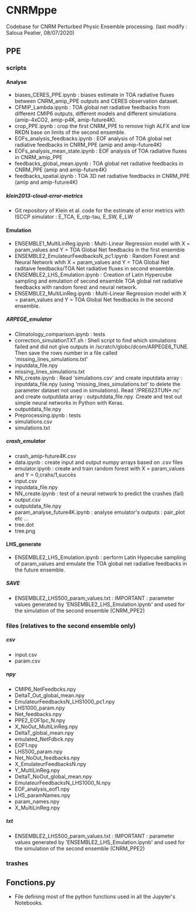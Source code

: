# CNRMppe
Codebase for CNRM Perturbed Physic Ensemble processing. (last modify : Saloua Peatier, 08/07/2020)
## PPE 
### scripts
#### Analyse
 - biases_CERES_PPE.ipynb : biases estimate in TOA radiative fluxes between CNRM_amip_PPE outputs and CERES observation dataset.  
 - CFMIP_Lambda.ipynb : TOA global net radiative feedbacks from different CMIP6 outputs, different models and different simulations (amip-4xCO2, amip-p4K, amip-future4K).
 - crop_PPE.ipynb : crop the first CNRM_PPE to remove high ALFX and low RKDN base on limits of the second ensemble.
 - EOFs_analysis_feedbacks.ipynb : EOF analysis of TOA global net radiative feedbacks in CNRM_PPE (amip and amip-future4K)
 - EOFs_analysis_mean_state.ipynb : EOF analysis of TOA radiative fluxes in CNRM_amip_PPE
 - feedbacks_global_mean.ipynb : TOA global net radiative feedbacks in CNRM_PPE (amip and amip-future4K)  
 - feedbacks_spatial.ipynb : TOA 3D net radiative feedbacks in CNRM_PPE (amip and amip-future4K)
##### klein2013-cloud-error-metrics
 - Git repository of Klein et al. code for the estimate of error metrics with ISCCP simulator : E_TCA, E_ctp-tau, E_SW, E_LW 
#### Emulation
 - ENSEMBLE1_MultiLinReg.ipynb : Multi-Linear Regression model with X = param_values and Y = TOA Global Net feedbacks in the first ensemble 
 - ENSEMBLE2_EmulateurFeedbacksN_pc1.ipynb : Random Forest and Neural Network whih X = param_values and Y = TOA Global Net raditaive feedbacks/TOA Net radiative fluxes in second ensemble.
 - ENSEMBLE2_LHS_Emulation.ipynb : Creation of Latin Hypercube sampling and emulation of second ensemble TOA global net radiative feedbacks with random forest and neural network. 
 - ENSEMBLE2_MultiLinReg.ipynb : Multi-Linear Regression model with X = param_values and Y = TOA Global Net feedbacks in the second ensemble.
##### ARPEGE_emulator  
 - Climatology_comparison.ipynb : tests  
 - correction_simulationTXT.sh : Shell  script to find which simulations failed and did not give outputs in /scratch/globc/dcom/ARPEGE6_TUNE. Then save the rows number in a file called 'missing_lines_simulations.txt'  
 - inputdata_file.npy  
 - missing_lines_simulations.txt  
 - NN_create.ipynb : Read 'simulations.csv' and create inputdata array : inputdata_file.npy (using 'missing_lines_simulations.txt' to delete the parameter dataset not used in simulations). Read '/PRE623TUN*.nc' and create outputdata array : outputdata_file.npy. Create and test out simple neural networks in Python with Keras.  
 - outputdata_file.npy  
 - Preprocessing.ipynb : tests  
 - simulations.csv  
 - simulations.txt
##### crash_emulator  
 - crash_amip-future4K.csv  
 - data.ipynb : create input and output numpy arrays based on .csv files 
 - emulator.ipynb : create and train random forest with X = param_values and Y = 0,crahs/1,succès 
 - input.csv  
 - inputdata_file.npy  
 - NN_create.ipynb : test of a neural network to predict the crashes (fail) 
 - output.csv  
 - outputdata_file.npy  
 - param_analyse_future4K.ipynb : analyse emulator's outputs : pair_plot etc ...  
 - tree.dot  
 - tree.png

#### LHS_generate
 - ENSEMBLE2_LHS_Emulation.ipynb : perform Latin Hypecube sampling of param_values and emulate the TOA global net radiative feedbacks in the future ensemble.
##### SAVE
 - ENSEMBLE2_LHS500_param_values.txt : IMPORTANT : parameter values generated by 'ENSEMBLE2_LHS_Emulation.ipynb' and used for the simulation of the second ensemble (CNRM_PPE2) 
### files (relatives to the second ensemble only)
##### csv  
 - input.csv  
 - param.csv
##### npy  
 - CMIP6_NetFeedbcks.npy         
 - DeltaT_Out_global_mean.npy         
 - EmulateurFeedbacksN_LHS1000_pc1.npy  
 - LHS1000_param.npy   
 - Net_feedbacks.npy        
 - PPE2_EOF1pc_N.npy          
 - X_NoOut_MultiLinReg.npy
 - DeltaT_global_mean.npy        
 - emulated_NetFdbck.npy              
 - EOF1.npy                             
 - LHS500_param.npy    
 - Net_NoOut_feedbacks.npy  
 - X_EmulateurFeedbacksN.npy  
 - Y_MultiLinReg.npy
 - DeltaT_NoOut_global_mean.npy  
 - EmulateurFeedbacksN_LHS1000_N.npy  
 - EOF_analysis_eof1.npy                
 - LHS_paramNames.npy  
 - param_names.npy          
 - X_MultiLinReg.npy
##### txt
 - ENSEMBLE2_LHS500_param_values.txt : IMPORTANT : parameter values generated by 'ENSEMBLE2_LHS_Emulation.ipynb' and used for the simulation of the second ensemble (CNRM_PPE2) 
### trashes
## Fonctions.py 
 - File defining most of the python functions used in all the Jupyter's Notebooks. 
